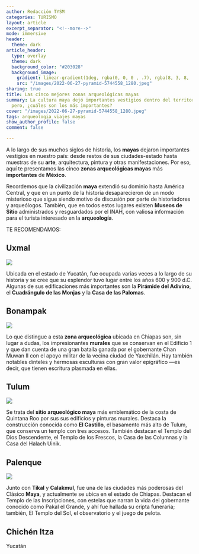 ```yaml
---
author: Redacción TYSM
categories: TURISMO
layout: article
excerpt_separator: "<!--more-->"
mode: immersive
header:
  theme: dark
article_header:
  type: overlay
  theme: dark
  background_color: "#203028"
  background_image:
    gradient: linear-gradient(1deg, rgba(0, 0, 0 , .7), rgba(8, 3, 8, .9))
    src: "/images/2022-06-27-pyramid-5744558_1280.jpeg"
sharing: true
title: Las cinco mejores zonas arqueológicas mayas
summary: La cultura maya dejó importantes vestigios dentro del territorio nacional;
  pero, ¿cuáles son los más importantes?
cover: "/images/2022-06-27-pyramid-5744558_1280.jpeg"
tags: arqueologia viajes mayas
show_author_profile: false
comment: false

---
```

A lo largo de sus muchos siglos de historia, los **mayas** dejaron importantes vestigios en nuestro país: desde restos de sus ciudades-estado hasta muestras de su **arte**, arquitectura, pintura y otras manifestaciones. Por eso, aquí te presentamos las cinco **zonas arqueológicas mayas** más **importantes** de **México**.

Recordemos que la civilización **maya** extendió su dominio hasta América Central, y que en un punto de la historia desaparecieron de un modo misterioso que sigue siendo motivo de discusión por parte de historiadores y arqueólogos. También, que en todos estos lugares existen **Museos de Sitio** administrados y resguardados por el INAH, con valiosa información para el turista interesado en la **arqueología**.

TE RECOMENDAMOS:

## Uxmal

![](https://upload.wikimedia.org/wikipedia/commons/thumb/9/9b/0073_Uxmal.JPG/1024px-0073_Uxmal.JPG)

Ubicada en el estado de Yucatán, fue ocupada varias veces a lo largo de su historia y se cree que su esplendor tuvo lugar entre los años 600 y 900 d.C. Algunas de sus edificaciones más importantes son la **Pirámide del Adivino**, el **Cuadrángulo de las Monjas** y la **Casa de las Palomas**.

## Bonampak

![](https://upload.wikimedia.org/wikipedia/commons/thumb/c/c0/Bonampak_painting%2Bcontrast.jpg/1024px-Bonampak_painting%2Bcontrast.jpg)

Lo que distingue a esta **zona arqueológica** ubicada en Chiapas son, sin lugar a dudas, los impresionantes **murales** que se conservan en el Edificio 1 y que dan cuenta de una gran batalla ganada por el gobernante Chan Muwan II con el apoyo militar de la vecina ciudad de Yaxchilán. Hay también notables dinteles y hermosas esculturas con gran valor epigráfico —es decir, que tienen escritura plasmada en ellas.

## Tulum

![](https://upload.wikimedia.org/wikipedia/commons/thumb/6/69/Tulum_-_01.jpg/1024px-Tulum_-_01.jpg)

Se trata del **sitio arqueológico maya** más emblemático de la costa de Quintana Roo por sus sus edificios y pinturas murales. Destaca la construcción conocida como **El Castillo**, el basamento más alto de Tulum, que conserva un templo con tres accesos. También destacan el Templo del Dios Descendente, el Templo de los Frescos, la Casa de las Columnas y la Casa del Halach Uinik.

## Palenque

![](https://upload.wikimedia.org/wikipedia/commons/thumb/0/09/Palenque_temple_2.jpg/1024px-Palenque_temple_2.jpg)

Junto con **Tikal** y **Calakmul**, fue una de las ciudades más poderosas del Clásico **Maya**, y actualmente se ubica en el estado de Chiapas. Destacan el Templo de las Inscripciones, con estelas que narran la vida del gobernante conocido como Pakal el Grande, y ahí fue hallada su cripta funeraria; también, El Templo del Sol, el observatorio y el juego de pelota.

## Chichén Itza

Yucatán